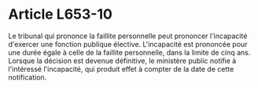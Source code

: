 # Article L653-10

Le tribunal qui prononce la faillite personnelle peut prononcer l'incapacité d'exercer une fonction publique élective. L'incapacité est prononcée pour une durée égale à celle de la faillite personnelle, dans la limite de cinq ans. Lorsque la décision est devenue définitive, le ministère public notifie à l'intéressé l'incapacité, qui produit effet à compter de la date de cette notification.